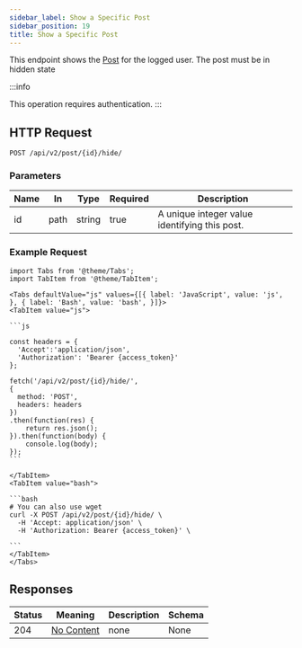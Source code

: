 ```yaml
---
sidebar_label: Show a Specific Post
sidebar_position: 19
title: Show a Specific Post
---
```


This endpoint shows the [Post](/docs/apireference/v2/schemas/post) for the logged user. The post must be in hidden state

:::info

This operation requires authentication.
:::

## HTTP Request

`POST /api/v2/post/{id}/hide/`

### Parameters

|Name|In|Type|Required|Description|
|---|---|---|---|---|
|id|path|string|true|A unique integer value identifying this post.|

### Example Request

````mdx-code-block
import Tabs from '@theme/Tabs';
import TabItem from '@theme/TabItem';

<Tabs defaultValue="js" values={[{ label: 'JavaScript', value: 'js', }, { label: 'Bash', value: 'bash', }]}>
<TabItem value="js">

```js

const headers = {
  'Accept':'application/json',
  'Authorization': 'Bearer {access_token}'
};

fetch('/api/v2/post/{id}/hide/',
{
  method: 'POST',
  headers: headers
})
.then(function(res) {
    return res.json();
}).then(function(body) {
    console.log(body);
});
```

</TabItem>
<TabItem value="bash">

```bash
# You can also use wget
curl -X POST /api/v2/post/{id}/hide/ \
  -H 'Accept: application/json' \
  -H 'Authorization: Bearer {access_token}' \

```
</TabItem>
</Tabs>
````

## Responses

|Status|Meaning|Description|Schema|
|---|---|---|---|
|204|[No Content](https://tools.ietf.org/html/rfc7231#section-6.3.5)|none|None|





